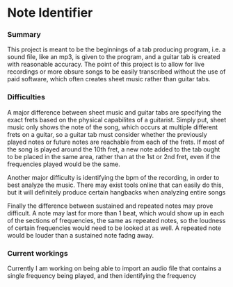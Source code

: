 # Note Identifier

### Summary

This project is meant to be the beginnings of a tab producing program, i.e. a sound file, like an mp3, is given to the program, and a guitar tab is created with reasonable accuracy. The point of this project is to allow for live recordings or more obsure songs to be easily transcribed without the use of paid software, which often creates sheet music rather than guitar tabs. 

### Difficulties
A major difference between sheet music and guitar tabs are specifying the exact frets based on the physical capabilites of a guitarist. Simply put, sheet music only shows the note of the song, which occurs at multiple different frets on a guitar, so a guitar tab must consider whether the previously played notes or future notes are reachable from each of the frets. If most of the song is played around the 10th fret, a new note added to the tab ought to be placed in the same area, rather than at the 1st or 2nd fret, even if the frequencies played would be the same.

Another major difficulty is identifying the bpm of the recording, in order to best analyze the music. There may exist tools online that can easily do this, but it will definitely produce certain hangbacks when analyzing entire songs

Finally the difference between sustained and repeated notes may prove difficult. A note may last for more than 1 beat, which would show up in each of the sections of frequencies, the same as repeated notes, so the loudness of certain frequencies would need to be looked at as well. A repeated note would be louder than a sustained note fadng away.

### Current workings

Currently I am working on being able to import an audio file that contains a single frequency being played, and then identifying the frequency

